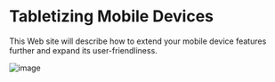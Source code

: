 # Tabletizing Mobile Devices

This Web site will describe how to extend your mobile device features further and expand its user-friendliness.

![image](https://github.com/user-attachments/assets/28d95bb3-6f62-4aa5-b85a-ad202feb108a)

